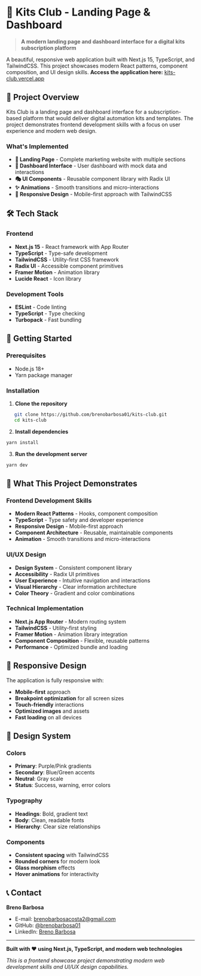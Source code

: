 # 🚀 Kits Club - Landing Page & Dashboard

> **A modern landing page and dashboard interface for a digital kits subscription platform**

A beautiful, responsive web application built with Next.js 15, TypeScript, and TailwindCSS. This project showcases modern React patterns, component composition, and UI design skills.
**Access the application here:** [kits-club.vercel.app](https://kits-club.vercel.app)

## 🎯 Project Overview

Kits Club is a landing page and dashboard interface for a subscription-based platform that would deliver digital automation kits and templates. The project demonstrates frontend development skills with a focus on user experience and modern web design.

### What's Implemented

- **🎨 Landing Page** - Complete marketing website with multiple sections
- **📱 Dashboard Interface** - User dashboard with mock data and interactions
- **🎭 UI Components** - Reusable component library with Radix UI
- **✨ Animations** - Smooth transitions and micro-interactions
- **📱 Responsive Design** - Mobile-first approach with TailwindCSS

## 🛠️ Tech Stack

### Frontend
- **Next.js 15** - React framework with App Router
- **TypeScript** - Type-safe development
- **TailwindCSS** - Utility-first CSS framework
- **Radix UI** - Accessible component primitives
- **Framer Motion** - Animation library
- **Lucide React** - Icon library

### Development Tools
- **ESLint** - Code linting
- **TypeScript** - Type checking
- **Turbopack** - Fast bundling

## 🚀 Getting Started

### Prerequisites

- Node.js 18+
- Yarn package manager

### Installation

1. **Clone the repository**
```bash
   git clone https://github.com/brenobarbosa01/kits-club.git
   cd kits-club
```

2. **Install dependencies**
```bash
yarn install
```

3. **Run the development server**
```bash
yarn dev
```

## 🎯 What This Project Demonstrates

### Frontend Development Skills
- **Modern React Patterns** - Hooks, component composition
- **TypeScript** - Type safety and developer experience
- **Responsive Design** - Mobile-first approach
- **Component Architecture** - Reusable, maintainable components
- **Animation** - Smooth transitions and micro-interactions

### UI/UX Design
- **Design System** - Consistent component library
- **Accessibility** - Radix UI primitives
- **User Experience** - Intuitive navigation and interactions
- **Visual Hierarchy** - Clear information architecture
- **Color Theory** - Gradient and color combinations

### Technical Implementation
- **Next.js App Router** - Modern routing system
- **TailwindCSS** - Utility-first styling
- **Framer Motion** - Animation library integration
- **Component Composition** - Flexible, reusable patterns
- **Performance** - Optimized bundle and loading

## 📱 Responsive Design

The application is fully responsive with:
- **Mobile-first** approach
- **Breakpoint optimization** for all screen sizes
- **Touch-friendly** interactions
- **Optimized images** and assets
- **Fast loading** on all devices

## 🎨 Design System

### Colors
- **Primary**: Purple/Pink gradients
- **Secondary**: Blue/Green accents
- **Neutral**: Gray scale
- **Status**: Success, warning, error colors

### Typography
- **Headings**: Bold, gradient text
- **Body**: Clean, readable fonts
- **Hierarchy**: Clear size relationships

### Components
- **Consistent spacing** with TailwindCSS
- **Rounded corners** for modern look
- **Glass morphism** effects
- **Hover animations** for interactivity

## 📞 Contact

**Breno Barbosa**
- E-mail: brenobarbosacosta2@gmail.com
- GitHub: [@brenobarbosa01](https://github.com/brenobarbosa01)
- LinkedIn: [Breno Barbosa]([https://linkedin.com/in/brenobarbosa](https://www.linkedin.com/in/breno-barbosa-costa-a291131ba/))

---

**Built with ❤️ using Next.js, TypeScript, and modern web technologies**

*This is a frontend showcase project demonstrating modern web development skills and UI/UX design capabilities.*
